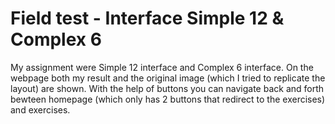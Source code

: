 # Field test - Interface Simple 12 & Complex 6

My assignment were Simple 12 interface and Complex 6 interface. On the webpage both my result and the original image (which I tried to replicate the layout) are shown. With the help of buttons you can navigate back and forth bewteen homepage (which only has 2 buttons that redirect to the exercises) and exercises.
